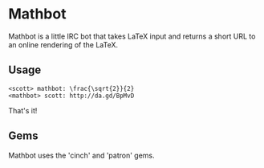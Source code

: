 Mathbot
=======
Mathbot is a little IRC bot that takes LaTeX input and returns a short URL to
an online rendering of the LaTeX.

Usage
-----
``` irc
<scott> mathbot: \frac{\sqrt{2}}{2}
<mathbot> scott: http://da.gd/BpMvD
```

That's it!

Gems
----
Mathbot uses the 'cinch' and 'patron' gems.

